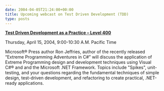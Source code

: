 ```yaml
---
date: 2004-04-05T21:24:00+00:00
title: Upcoming webcast on Test Driven Development (TDD)
type: posts
---
```

[ <b>Test Driven Development as a Practice – Level 400</b> ](http://msevents.microsoft.com/CUI/EventDetail.aspx?EventID=1032247637&Culture=en-US)



Thursday, April 15, 2004, 9:00-10:30 A.M. Pacific Time

Microsoft&reg; Press author Ron Jeffries, author of the recently released “Extreme Programming Adventures in C#” will discuss the application of Extreme Programming design and development techniques using Visual C#&reg; and and the Microsoft .NET Framework. Topics include "Spikes", unit-testing, and your questions regarding the fundamental techniques of simple design, test-driven development, and refactoring to create practical, .NET-ready applications.
